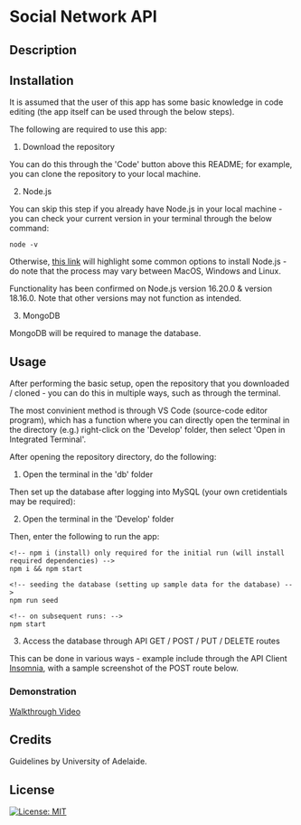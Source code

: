 # Social Network API

## Description

<!-- This JavaScript based application will allow the user to manage the back-end of an e-commerce website, using Sequelize to manage a MySQL-based database.

This app was built to test the builder's knowledge on Object Relational Mapping (ORM), through integrating a MySQL database to a back-end app using Sequelize. -->

## Installation

It is assumed that the user of this app has some basic knowledge in code editing (the app itself can be used through the below steps).

The following are required to use this app:

1. Download the repository 

You can do this through the 'Code' button above this README; for example, you can clone the repository to your local machine.

<!-- ![Options for downloading the repo](Assets/download.png) -->

2. Node.js

You can skip this step if you already have Node.js in your local machine - you can check your current version in your terminal through the below command:

    node -v

Otherwise, [this link](https://nodejs.dev/en/learn/how-to-install-nodejs/) will highlight some common options to install Node.js - do note that the process may vary between MacOS, Windows and Linux.

Functionality has been confirmed on Node.js version 16.20.0 & version 18.16.0. Note that other versions may not function as intended.

3. MongoDB

MongoDB will be required to manage the database. 

<!-- Refer to the [installation guide](https://coding-boot-camp.github.io/full-stack/mysql/mysql-installation-guide) for full details. -->

## Usage

After performing the basic setup, open the repository that you downloaded / cloned - you can do this in multiple ways, such as through the terminal.

The most convinient method is through VS Code (source-code editor program), which has a function where you can directly open the terminal in the directory (e.g.) right-click on the 'Develop' folder, then select 'Open in Integrated Terminal'.

<!-- ![Screenshot of the directory, where you can open the integrated terminal](Assets/directory.png) -->

After opening the repository directory, do the following:

1. Open the terminal in the 'db' folder

Then set up the database after logging into MySQL (your own cretidentials may be required):

<!-- ![Terminal in the 'db' folder of the app](Assets/db-directory.png)

    SOURCE schema.sql -->

2. Open the terminal in the 'Develop' folder

Then, enter the following to run the app:

    <!-- npm i (install) only required for the initial run (will install required dependencies) -->
    npm i && npm start

    <!-- seeding the database (setting up sample data for the database) -->
    npm run seed

    <!-- on subsequent runs: -->
    npm start

3. Access the database through API GET / POST / PUT / DELETE routes

This can be done in various ways - example include through the API Client [Insomnia](https://insomnia.rest/), with a sample screenshot of the POST route below.

<!-- ![Sample screenshot of accessing the API POST route using Insomnia](Assets/insomnia.png) -->

### Demonstration

[Walkthrough Video]()

## Credits

Guidelines by University of Adelaide.

## License

[![License: MIT](https://img.shields.io/badge/License-MIT-yellow.svg)](https://opensource.org/licenses/MIT)